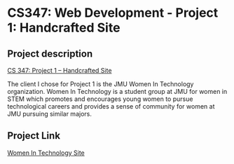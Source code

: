 # CS347: Web Development - Project 1: Handcrafted Site

## Project description
[CS 347: Project 1 – Handcrafted Site](https://twodee.org/blog/17598)

The client I chose for Project 1 is the JMU Women In Technology organization. Women In Technology is a student group at JMU for women in STEM which promotes and encourages young women to pursue technological careers and provides a sense of community for women at JMU pursuing similar majors.

## Project Link
[Women In Technology Site](https://project1.nstock.me/)
